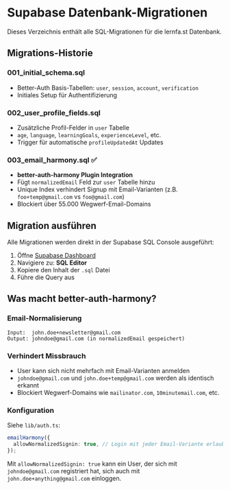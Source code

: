 # Supabase Datenbank-Migrationen

Dieses Verzeichnis enthält alle SQL-Migrationen für die lernfa.st Datenbank.

## Migrations-Historie

### 001_initial_schema.sql

- Better-Auth Basis-Tabellen: `user`, `session`, `account`, `verification`
- Initiales Setup für Authentifizierung

### 002_user_profile_fields.sql

- Zusätzliche Profil-Felder in `user` Tabelle
- `age`, `language`, `learningGoals`, `experienceLevel`, etc.
- Trigger für automatische `profileUpdatedAt` Updates

### 003_email_harmony.sql ✅

- **better-auth-harmony Plugin Integration**
- Fügt `normalizedEmail` Feld zur `user` Tabelle hinzu
- Unique Index verhindert Signup mit Email-Varianten (z.B. `foo+temp@gmail.com` vs `foo@gmail.com`)
- Blockiert über 55.000 Wegwerf-Email-Domains

## Migration ausführen

Alle Migrationen werden direkt in der Supabase SQL Console ausgeführt:

1. Öffne [Supabase Dashboard](https://supabase.com/dashboard)
2. Navigiere zu: **SQL Editor**
3. Kopiere den Inhalt der `.sql` Datei
4. Führe die Query aus

## Was macht better-auth-harmony?

### Email-Normalisierung

```
Input:  john.doe+newsletter@gmail.com
Output: johndoe@gmail.com (in normalizedEmail gespeichert)
```

### Verhindert Missbrauch

- User kann sich nicht mehrfach mit Email-Varianten anmelden
- `johndoe@gmail.com` und `john.doe+temp@gmail.com` werden als identisch erkannt
- Blockiert Wegwerf-Domains wie `mailinator.com`, `10minutemail.com`, etc.

### Konfiguration

Siehe `lib/auth.ts`:

```typescript
emailHarmony({
  allowNormalizedSignin: true, // Login mit jeder Email-Variante erlaubt
});
```

Mit `allowNormalizedSignin: true` kann ein User, der sich mit `johndoe@gmail.com` registriert hat, sich auch mit `john.doe+anything@gmail.com` einloggen.
